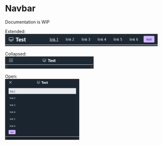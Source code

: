 # Navbar

Documentation is WIP

Extended:  
<img src='../../../images/Navbar/navbarExtended.png' style='max-height:40px'/>

Collapsed:  
<img src='../../../images/Navbar/navbarCollapsed.png' style='max-height:40px'/>

Open:  
<img src='../../../images/Navbar/navbarOpen.png' style='max-height:200px'/>
